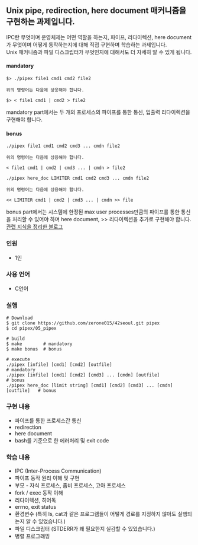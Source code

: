 ## Unix pipe, redirection, here document 매커니즘을 구현하는 과제입니다.
IPC란 무엇이며 운영체제는 어떤 역할을 하는지, 파이프, 리다이렉션, here document가 무엇이며 어떻게 동작하는지에 대해 직접 구현하며 학습하는 과제입니다.   
Unix 매커니즘과 파일 디스크립터가 무엇인지에 대해서도 더 자세히 알 수 있게 됩니다.  
#### mandatory
```
$> ./pipex file1 cmd1 cmd2 file2

위의 명령어는 다음에 상응해야 합니다.

$> < file1 cmd1 | cmd2 > file2
```  
mandatory part에서는 두 개의 프로세스의 파이프를 통한 통신, 입출력 리다이렉션을 구현해야 합니다.  

#### bonus
```
./pipex file1 cmd1 cmd2 cmd3 ... cmdn file2

위의 명령어는 다음에 상응해야 합니다.

< file1 cmd1 | cmd2 | cmd3 ... | cmdn > file2

./pipex here_doc LIMITER cmd1 cmd2 cmd3 ... cmdn file2

위의 명령어는 다음에 상응해야 합니다.

<< LIMITER cmd1 | cmd2 | cmd3 ... | cmdn >> file
```  
bonus part에서는 시스템에 한정된 max user processes만큼의 파이프를 통한 통신을 처리할 수 있어야 하며 here document, >> 리다이렉션을 추가로 구현해야 합니다.  
[관련 지식을 정리한 블로그](https://velog.io/@zerone015/series/pipex)  

### 인원
- 1인
### 사용 언어
- C언어
### 실행
```shell
# Download
$ git clone https://github.com/zerone015/42seoul.git pipex
$ cd pipex/05_pipex

# build
$ make        # mandatory
$ make bonus  # bonus

# execute
./pipex [infile] [cmd1] [cmd2] [outfile]                                    # mandatory
./pipex [infile] [cmd1] [cmd2] [cmd3] ... [cmdn] [outfile]                  # bonus
./pipex here_doc [limit string] [cmd1] [cmd2] [cmd3] ... [cmdn] [outfile]   # bonus
```
### 구현 내용
- 파이프를 통한 프로세스간 통신
- redirection
- here document
- bash를 기준으로 한 에러처리 및 exit code
### 학습 내용
- IPC (Inter-Process Communication)
- 파이프 동작 원리 이해 및 구현
- 부모 - 자식 프로세스, 좀비 프로세스, 고아 프로세스
- fork / exec 동작 이해
- 리다이렉션, 히어독
- errno, exit status
- 환경변수 (특히 ls, cat과 같은 프로그램들이 어떻게 경로를 지정하지 않아도 실행되는지 알 수 있었습니다.)
- 파일 디스크립터 (STDERR가 왜 필요한지 실감할 수 있었습니다.)
- 병렬 프로그래밍  
